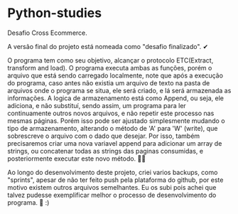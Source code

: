 # Python-studies

Desafio Cross Ecommerce.

A versão final do projeto está nomeada como "desafio finalizado". ✔

O programa tem como seu objetivo, alcançar o protocolo ETC(Extract, transform and load).
O programa executa ambas as funções, porém o arquivo que está sendo carregado localmente,
note que após a execução do programa, caso antes não existia um arquivo de texto na pasta 
de arquivos onde o programa se situa, ele será criado, e lá será armazenada as informações.
A logica de armazenamento está como Append, ou seja, ele adiciona, e não substituí, sendo 
assim, um programa para ler continuamente outros novos arquivos, e não repetir este processo
nas mesmas páginas. Porém isso pode ser ajustado simplesmente mudando o tipo de armazenamento,
alterando o método de 'A' para 'W' (write), que sobrescreve o arquivo com o dado que desejar.
Por isso, também precisaremos criar uma nova variavel append para adicionar um array de strings,
ou concatenar todas as strings das paginas consumidas, e posteriormente executar este novo
método.         🐱‍👤

Ao longo do desenvolvimento deste projeto, criei varios backups, como "sprints", apesar de
não ter feito push pela plataforma do github, por este motivo existem outros arquivos semelhantes.
Eu os subi pois achei que talvez pudesse exemplificar melhor o processo de desenvolvimento do
programa.       📝          :)
